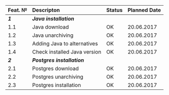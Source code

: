 |Feat. №|Descripton|Status|Planned Date|
|---------|:---------|----|----|
|***1***         |***Java installation***|
|1.1        |Java download| OK|20.06.2017|
|1.2        |Java unarchiving| OK|20.06.2017|
|1.3        |Adding Java to alternatives| OK|20.06.2017|
|1.4        |Check installed Java version| OK|20.06.2017|
|***2***          |***Postgres installation***|
|2.1        |Postgres download| OK|20.06.2017|
|2.2        |Postgres unarchiving| OK|20.06.2017|
|2.3        |Postgres installation| OK|20.06.2017|
